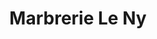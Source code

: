 ---
title: "Marbrerie Le Ny"
url: /moelan-sur-mer/marbrerie-le-ny/
shop: directeurs de funérailles
---